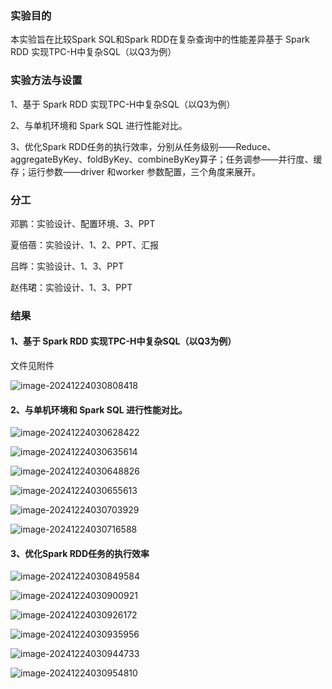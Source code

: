 ### 实验目的

本实验旨在比较Spark SQL和Spark RDD在复杂查询中的性能差异基于 Spark RDD 实现TPC-H中复杂SQL（以Q3为例）

### 实验方法与设置

1、基于 Spark RDD 实现TPC-H中复杂SQL（以Q3为例）

2、与单机环境和 Spark SQL 进行性能对比。

3、优化Spark RDD任务的执行效率，分别从任务级别——Reduce、aggregateByKey、foldByKey、combineByKey算子；任务调参——并行度、缓存；运行参数——driver 和worker 参数配置，三个角度来展开。

### 分工

邓鹏：实验设计、配置环境、3、PPT

夏倍蓓：实验设计、1、2、PPT、汇报

吕晔：实验设计、1、3、PPT

赵伟珺：实验设计、1、3、PPT

### 结果

#### 1、基于 Spark RDD 实现TPC-H中复杂SQL（以Q3为例）

文件见附件

![image-20241224030808418](C:\Users\24579\AppData\Roaming\Typora\typora-user-images\image-20241224030808418.png)

#### 2、与单机环境和 Spark SQL 进行性能对比。

![image-20241224030628422](C:\Users\24579\AppData\Roaming\Typora\typora-user-images\image-20241224030628422.png)

![image-20241224030635614](C:\Users\24579\AppData\Roaming\Typora\typora-user-images\image-20241224030635614.png)

![image-20241224030648826](C:\Users\24579\AppData\Roaming\Typora\typora-user-images\image-20241224030648826.png)

![image-20241224030655613](C:\Users\24579\AppData\Roaming\Typora\typora-user-images\image-20241224030655613.png)



![image-20241224030703929](C:\Users\24579\AppData\Roaming\Typora\typora-user-images\image-20241224030703929.png)

![image-20241224030716588](C:\Users\24579\AppData\Roaming\Typora\typora-user-images\image-20241224030716588.png)

#### 3、优化Spark RDD任务的执行效率

![image-20241224030849584](C:\Users\24579\AppData\Roaming\Typora\typora-user-images\image-20241224030849584.png)

![image-20241224030900921](C:\Users\24579\AppData\Roaming\Typora\typora-user-images\image-20241224030900921.png)

![image-20241224030926172](C:\Users\24579\AppData\Roaming\Typora\typora-user-images\image-20241224030926172.png)

![image-20241224030935956](C:\Users\24579\AppData\Roaming\Typora\typora-user-images\image-20241224030935956.png)

![image-20241224030944733](C:\Users\24579\AppData\Roaming\Typora\typora-user-images\image-20241224030944733.png)

![image-20241224030954810](C:\Users\24579\AppData\Roaming\Typora\typora-user-images\image-20241224030954810.png)
